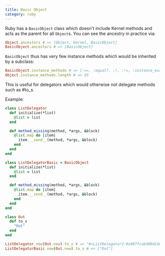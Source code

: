 ```yaml
--- 
title: Basic Object
category: ruby
---
```


Ruby has a `BasicObject` class which doesn't include Kernel methods and acts as
the parent for all `Object`s. You can see the ancestry in practice via:

```ruby
Object.ancestors # => [Object, Kernel, BasicObject]
BasicObject.ancestors # => [BasicObject]
```

`BasicObject` thus has very few instance methods which would be inherited by a
subclass:

```ruby
BasicObject.instance_methods # => [:==, :equal?, :!, :!=, :instance_eval, :instance_exec, :__send__, :__id__]
Object.instance_methods.length # => 55
```

This is useful for delegators which would otherwise not delegate methods such as
\#to_s.

Example:

```ruby
class ListDelegator
  def initialize(*list)
    @list = list
  end

  def method_missing(method, *args, &block)
    @list.map do |item|
      item.__send__(method, *args, &block)
    end
  end
end

class ListDelegatorBasic < BasicObject
  def initialize(*list)
    @list = list
  end

  def method_missing(method, *args, &block)
    @list.map do |item|
      item.__send__(method, *args, &block)
    end
  end
end

class Out
  def to_s
    "Out"
  end
end

ListDelegator.new(Out.new).to_s # => "#<ListDelegator2:0x007fcab400d148>"
ListDelegatorBasic.new(Out.new).to_s # => ["Out"]
```
